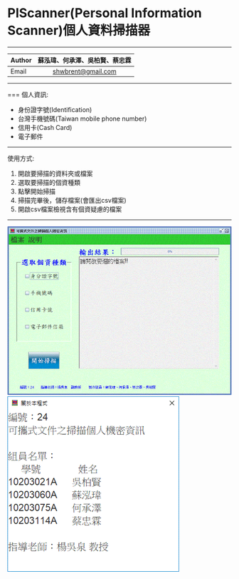 # PIScanner(Personal Information Scanner)個人資料掃描器<br>
****

| Author	| 蘇泓瑋、何承澤、吳柏賢、蔡忠霖|
| --------- | :-------------:	|
| Email		| shwbrent@gmail.com |

****

===
個人資訊:<br>
* 身份證字號(Identification)<br>
* 台灣手機號碼(Taiwan mobile phone number)<br>
* 信用卡(Cash Card)<br>
* 電子郵件<br>

---

使用方式:
1. 開啟要掃描的資料夾或檔案
2. 選取要掃描的個資種類
3. 點擊開始掃描
4. 掃描完畢後，儲存檔案(會匯出csv檔案)
5. 開啟csv檔案檢視含有個資疑慮的檔案

---
![PIScanner](https://github.com/shwbrent/PIScanner/blob/master/Readme_IMG/PIS_UI.GIF "UI")
![About](https://github.com/shwbrent/PIScanner/blob/master/Readme_IMG/about.GIF "about")
